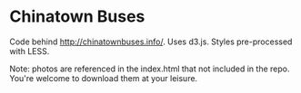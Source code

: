 Chinatown Buses
=====

Code behind http://chinatownbuses.info/.  Uses d3.js.  Styles pre-processed with LESS.  

Note: photos are referenced in the index.html that not included in the repo.  You're welcome to download them at your leisure.